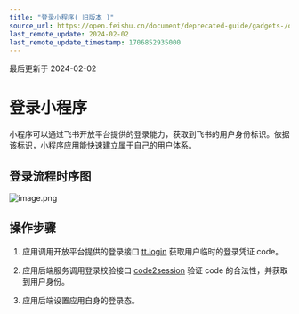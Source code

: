 ```yaml
---
title: "登录小程序( 旧版本 )"
source_url: https://open.feishu.cn/document/deprecated-guide/gadgets-/old-gadget-login
last_remote_update: 2024-02-02
last_remote_update_timestamp: 1706852935000
---
```

最后更新于 2024-02-02

# 登录小程序 

小程序可以通过飞书开放平台提供的登录能力，获取到飞书的用户身份标识。依据该标识，小程序应用能快速建立属于自己的用户体系。

## 登录流程时序图

![image.png](https://sf3-cn.feishucdn.com/obj/open-platform-opendoc/d27134675b9e055845f10c844954b409_oSWJBEIwyx.png?height=795&lazyload=true&maxWidth=750&width=1153)

## 操作步骤

1. 应用调用开放平台提供的登录接口 [tt.login](https://open.feishu.cn/document/uYjL24iN/uYzMuYzMuYzM) 获取用户临时的登录凭证 code。

2. 应用后端服务调用登录校验接口 [code2session](https://open.feishu.cn/document/uYjL24iN/ukjM04SOyQjL5IDN) 验证 code 的合法性，并获取到用户身份。

3. 应用后端设置应用自身的登录态。
